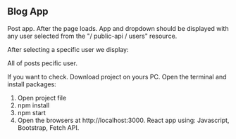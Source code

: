 ## Blog App

Post app. After the page loads. App and dropdown should be displayed with any user selected from the "/ public-api / users" resource.

After selecting a specific user we display:

All of posts pecific user.

If you want to check. Download project on yours PC. Open the terminal and install packages:

1. Open project file
2. npm install
3. npm start
4. Open the browsers at http://localhost:3000.
React app using: Javascript, Bootstrap, Fetch API.
